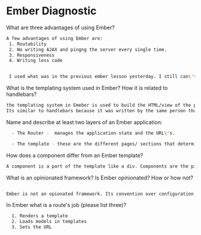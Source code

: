 # Ember Diagnostic

What are three advantages of using Ember?

```sh
A few advantages of using Ember are:
 1. Routability
 2. No writing AJAX and pingng the server every single time.
 3. Responsiveness
 4. Writing less code


 I used what was in the previous ember lesson yesterday. I still can\'t wrap my head around why or what it is.
```

What is the templating system used in Ember? How it is related to
handlebars?

```sh
the templating system in Emeber is used to build the HTML/view of the pages.
Its similar to handlebars because it was written by the same person that contributed to ember. (I Think)

```

Name and describe at least two layers of an Ember application:

```sh
  - The Router -  manages the application state and the URL\'s.

  - The template - these are the different pages/ sections that determine the view of the application at each state.

```

How does a component differ from an Ember template?

```sh
A component is a part of the template like a div. Components are the pieces that the template renders.
```

What is an opinionated framework? Is Ember opinionated? How or how not?

```sh

Ember is not an opionated framework. Its convention over configuration.
```

In Ember what is a route's job (please list three)?

```sh
  1. Renders a template
  2. Loads models in templates
  3. Sets the URL

```
